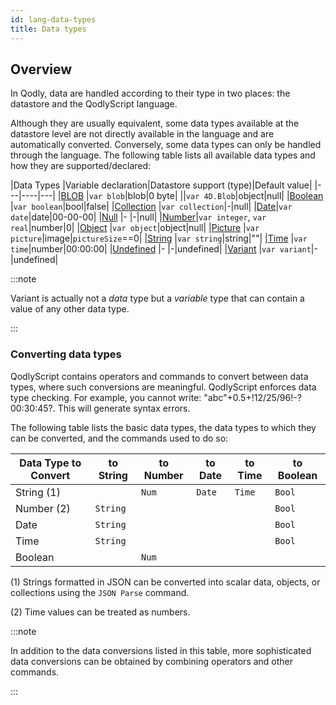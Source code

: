```yaml
---
id: lang-data-types
title: Data types
---
```



## Overview

In Qodly, data are handled according to their type in two places: the datastore and the QodlyScript language.

Although they are usually equivalent, some data types available at the datastore level are not directly available in the language and are automatically converted. Conversely, some data types can only be handled through the language. The following table lists all available data types and how they are supported/declared:

|Data Types	|Variable declaration|Datastore support (type)|Default value|
|---|----|---|
|[BLOB](lang-blob.md)	|`var blob`|blob|0 byte|
||`var 4D.Blob`|object|null|
|[Boolean](lang-boolean.md)	|`var boolean`|bool|false|
|[Collection](lang-collection.md)	|`var collection`|-|null|
|[Date](lang-date.md)|`var date`|date|00-00-00|
|[Null](lang-null.md)	|-	|-|null|
|[Number](lang-number.md)|`var integer`, `var real`|number|0|
|[Object](lang-object.md)	|`var object`|object|null|
|[Picture](lang-picture.md)	|`var picture`|image|`pictureSize`==0|
|[String](lang-text.md)	|`var string`|string|""|
|[Time](lang-time.md) |`var time`|number|00:00:00|
|[Undefined](lang-undefined.md)	|-	|-|undefined|
|[Variant](lang-variant.md)	|`var variant`|-|undefined|

:::note

Variant is actually not a *data* type but a *variable* type that can contain a value of any other data type. 

:::



### Converting data types

QodlyScript contains operators and commands to convert between data types, where such conversions are meaningful. QodlyScript enforces data type checking. For example, you cannot write: "abc"+0.5+!12/25/96!-?00:30:45?. This will generate syntax errors.

The following table lists the basic data types, the data types to which they can be converted, and the commands used to do so:

|Data Type to Convert|to String|to Number|to Date|to Time|to Boolean |
|---|---|---|---|---|---|
|String (1)||`Num`|`Date`|`Time`|`Bool`|
|Number (2)|`String`||||`Bool`|
|Date|`String`||||`Bool`|
|Time|`String`||||`Bool`|
|Boolean||`Num`||||

(1) Strings formatted in JSON can be converted into scalar data, objects, or collections using the `JSON Parse` command.

(2) Time values can be treated as numbers.

:::note

In addition to the data conversions listed in this table, more sophisticated data conversions can be obtained by combining operators and other commands.

:::

